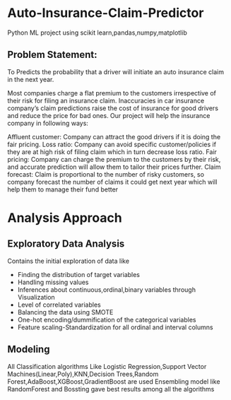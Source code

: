 # Auto-Insurance-Claim-Predictor
Python ML project using scikit learn,pandas,numpy,matplotlib

## Problem Statement:

To Predicts the probability that a driver will initiate an auto insurance claim in the next year.

Most companies charge a flat premium to the customers irrespective of their risk for filing an insurance claim. Inaccuracies in car insurance company’s claim predictions raise the cost of insurance for good drivers and reduce the price for bad ones. Our project will help the insurance company in following ways:

Affluent customer: Company can attract the good drivers if it is doing the fair pricing. Loss ratio: Company can avoid specific customer/policies if they are at high risk of filing claim which in turn decrease loss ratio. Fair pricing: Company can charge the premium to the customers by their risk, and accurate prediction will allow them to tailor their prices further. Claim forecast: Claim is proportional to the number of risky customers, so company forecast the number of claims it could get next year which will help them to manage their fund better

# Analysis Approach

## Exploratory Data Analysis
Contains the initial exploration of data like 
* Finding the distribution of target variables
* Handling missing values
* Inferences about continuous,ordinal,binary variables through Visualization
* Level of correlated variables
* Balancing the data using SMOTE 
* One-hot encoding/dummification of the categorical variables
* Feature scaling-Standardization for all ordinal and interval columns 

## Modeling
All Classification algorithms Like Logistic Regression,Support Vector Machines(Linear,Poly),KNN,Decision Trees,Random Forest,AdaBoost,XGBoost,GradientBoost
are used
Ensembling model like RandomForest and Bossting gave best results among all the algorithms
